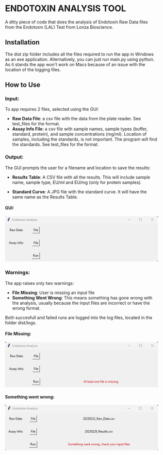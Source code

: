 # ENDOTOXIN ANALYSIS TOOL

A ditty piece of code that does the analysis of Endotoxin Raw Data files from the Endotoxin (LAL) Test from Lonza Bioscience.

## Installation

The dist zip folder includes all the files required to run the app in Windows as an exe application. Alternatively, you can just run main.py using python. 
As it stands the app won't work on Macs because of an issue with the location of the logging files. 

## How to Use

### Input:

To app requires 2 files, selected using the GUI:

- **Raw Data File**: a csv file with the data from the plate reader. See test_files for the format.
- **Assay Info File**: a csv file with sample names, sample types (buffer, standard, protein), and sample concentrations (mg/ml). Location of samples, including the standards, is not important. The program will find the standards. See test_files for the format.

### Output:

The GUI prompts the user for a filename and location to save the results:

- **Results Table**: A CSV file with all the results. This will include sample name, sample type, EU/ml and EU/mg (only for protein samples). 

- **Standard Curve**: A JPG file with the standard curve. It will have the same name as the Results Table.

#### GUI:

![GUI](/images/gui.jpg)

### Warnings:

The app raises only two warnings:

- **File Missing**: User is missing an input file
- **Something Went Wrong**: This means something has gone wrong with the analysis, usually because the input files are incorrect or have the wrong format.

Both succesfull and failed runs are logged into the log files, located in the folder dist/logs.

#### File Missing:
![File missing](/images/file_missing.jpg)
#### Something went wrong:
![Something went wrong](/images/something_went_wrong.jpg)